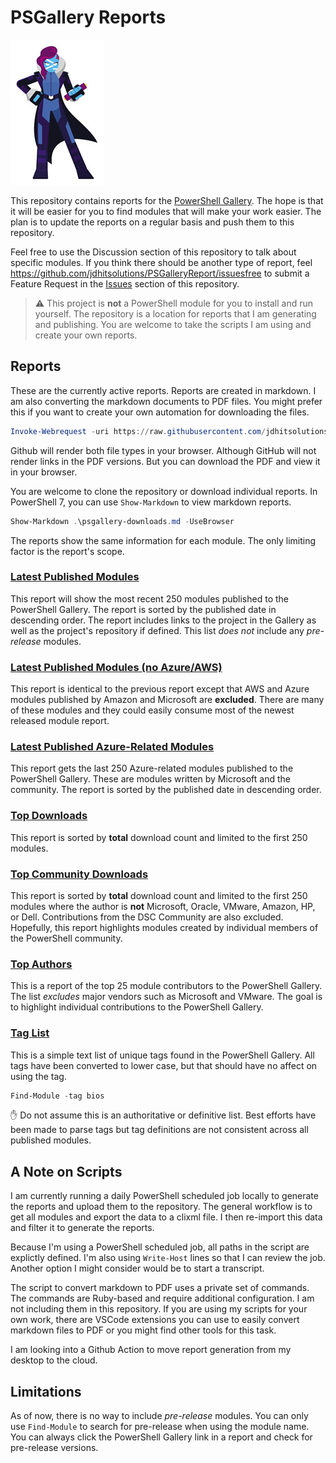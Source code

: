 # PSGallery Reports

![mspowershell](images/PowerShell-transparent-thumb.jpg)

This repository contains reports for the [PowerShell Gallery](https://powershellgallery.com). The hope is that it will be easier for you to find modules that will make your work easier. The plan is to update the reports on a regular basis and push them to this repository.

Feel free to use the Discussion section of this repository to talk about specific modules. If you think there should be another type of report, feel https://github.com/jdhitsolutions/PSGalleryReport/issuesfree to submit a Feature Request in the [Issues](https://github.com/jdhitsolutions/PSGalleryReport/issues) section of this repository.

> :warning: This project is __not__ a PowerShell module for you to install and run yourself. The repository is a location for reports that I am generating and publishing. You are welcome to take the scripts I am using and create your own reports.

## Reports

These are the currently active reports. Reports are created in markdown. I am also converting the markdown documents to PDF files. You might prefer this if you want to create your own automation for downloading the files.

```powershell
Invoke-Webrequest -uri https://raw.githubusercontent.com/jdhitsolutions/PSGalleryReport/main/psgallery-filtered.pdf -outfile d:\temp\psgallery-filtered.pdf
```

Github will render both file types in your browser. Although GitHub will not render links in the PDF versions. But you can download the PDF and view it in your browser.

 You are welcome to clone the repository or download individual reports. In PowerShell 7, you can use `Show-Markdown` to view markdown reports.

```powershell
Show-Markdown .\psgallery-downloads.md -UseBrowser
```

The reports show the same information for each module. The only limiting factor is the report's scope.

### [Latest Published Modules](psgallery-newest.md)

This report will show the most recent 250 modules published to the PowerShell Gallery. The report is sorted by the published date in descending order. The report includes links to the project in the Gallery as well as the project's repository if defined. This list *does not* include any *pre-release* modules.

### [Latest Published Modules (no Azure/AWS)](psgallery-filtered.md)

This report is identical to the previous report except that AWS and Azure modules published by Amazon and Microsoft are __excluded__. There are many of these modules and they could easily consume most of the newest released module report.

### [Latest Published Azure-Related Modules](psgallery-azure.md)

This report gets the last 250 Azure-related modules published to the PowerShell Gallery. These are modules written by Microsoft and the community. The report is sorted by the published date in descending order.

### [Top Downloads](psgallery-downloads.md)

This report is sorted by __total__ download count and limited to the first 250 modules.

### [Top Community Downloads](psgallery-downloads-community.md)

This report is sorted by __total__ download count and limited to the first 250 modules where the author is __not__ Microsoft, Oracle, VMware, Amazon, HP, or Dell. Contributions from the DSC Community are also excluded. Hopefully, this report highlights modules created by individual members of the PowerShell community.

### [Top Authors](psgallery-authors.md)

This is a report of the top 25 module contributors to the PowerShell Gallery. The list *excludes* major vendors such as Microsoft and VMware.  The goal is to highlight individual contributions to the PowerShell Gallery.

### [Tag List](taglist.txt)

This is a simple text list of unique tags found in the PowerShell Gallery. All tags have been converted to lower case, but that should have no affect on using the tag.

```powershell
Find-Module -tag bios
```

:hand: Do not assume this is an authoritative or definitive list. Best efforts have been made to parse tags but tag definitions are not consistent across all published modules.

## A Note on Scripts

I am currently running a daily PowerShell scheduled job locally to generate the reports and upload them to the repository. The general workflow is to get all modules and export the data to a clixml file. I then re-import this data and filter it to generate the reports.

Because I'm using a PowerShell scheduled job, all paths in the script are explictly defined. I'm also using `Write-Host` lines so that I can review the job. Another option I might consider would be to start a transcript.

The script to convert markdown to PDF uses a private set of commands. The commands are Ruby-based and require additional configuration. I am not including them in this repository. If you are using my scripts for your own work, there are VSCode extensions you can use to easily convert markdown files to PDF or you might find other tools for this task.

I am looking into a Github Action to move report generation from my desktop to the cloud.

## Limitations

As of now, there is no way to include *pre-release* modules. You can only use `Find-Module` to search for pre-release when using the module name. You can always click the PowerShell Gallery link in a report and check for pre-release versions.
